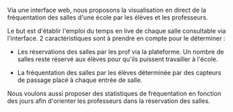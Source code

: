 Via une interface web, nous proposons la visualisation en direct de la fréquentation des salles d'une école par les élèves et les professeurs. 

Le but est d'établir l'emploi du temps en live de chaque salle consultable via l'interface. 2 caractéristiques sont à prendre en compte pour le déterminer :

- Les réservations des salles par les prof via la plateforme. Un nombre de salles reste réservé aux élèves pour qu'ils puissent travailler à l'école.

- La fréquentation des salles par les élèves déterminée par des capteurs de passage placé à chaque entrée de salle. 

 Nous voulons aussi proposer des statistiques de fréquentation en fonction des jours afin d'orienter les professeurs dans la réservation des salles.